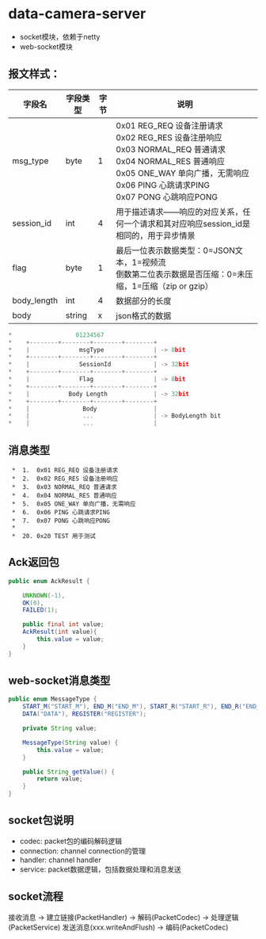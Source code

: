 # data-camera-server

- socket模块，依赖于netty
- web-socket模块

## 报文样式：

| 字段名       | 字段类型  | 字节 |   说明    |
| ----------- | -------- | ---- | -------- |
| msg_type    | byte     | 1    | 0x01 REG_REQ 设备注册请求<br/>0x02 REG_RES 设备注册响应<br/>0x03 NORMAL_REQ 普通请求<br/>0x04 NORMAL_RES 普通响应<br/>0x05 ONE_WAY 单向广播，无需响应<br/>0x06 PING 心跳请求PING<br/>0x07 PONG 心跳响应PONG |
| session_id  | int      | 4    | 用于描述请求——响应的对应关系，任何一个请求和其对应响应session_id是相同的，用于异步情景 |
| flag        | byte     | 1    | 最后一位表示数据类型：0=JSON文本，1=视频流<br/>倒数第二位表示数据是否压缩：0=未压缩，1=压缩（zip or gzip） |
| body_length | int      | 4    | 数据部分的长度                                               |
| body        | string   | x    | json格式的数据                                               |

```javascript
*                  01234567
*    +--------+--------+--------+--------+
*    |              msgType              | -> 8bit
*    +--------+--------+--------+--------+
*    |              SessionId            | -> 32bit
*    +--------+--------+--------+--------+
*    |              Flag                 | -> 8bit
*    +--------+--------+--------+--------+
*    |           Body Length             | -> 32bit
*    +--------+--------+--------+--------+
*    |               Body                |
*    |               ...                 | -> BodyLength bit
*    |               ...                 |
```

## 消息类型

```
 *  1.	0x01 REG_REQ 设备注册请求
 *  2.	0x02 REG_RES 设备注册响应
 *  3.	0x03 NORMAL_REQ 普通请求
 *  4.	0x04 NORMAL_RES 普通响应
 *  5.	0x05 ONE_WAY 单向广播，无需响应
 *  6.	0x06 PING 心跳请求PING
 *  7.	0x07 PONG 心跳响应PONG
 *
 *  20. 0x20 TEST 用于测试
```

## Ack返回包

```java
public enum AckResult {

    UNKNOWN(-1),
    OK(0),
    FAILED(1);

    public final int value;
    AckResult(int value){
        this.value = value;
    }
}
```

## web-socket消息类型

```java
public enum MessageType {
    START_M("START_M"), END_M("END_M"), START_R("START_R"), END_R("END_R"),
    DATA("DATA"), REGISTER("REGISTER");

    private String value;

    MessageType(String value) {
        this.value = value;
    }

    public String getValue() {
        return value;
    }
}
```

## socket包说明

* codec: packet包的编码解码逻辑
* connection: channel connection的管理
* handler: channel handler
* service: packet数据逻辑，包括数据处理和消息发送

## socket流程

接收消息 -> 建立链接(PacketHandler) -> 解码(PacketCodec) -> 处理逻辑(PacketService)
发送消息(xxx.writeAndFlush) -> 编码(PacketCodec)